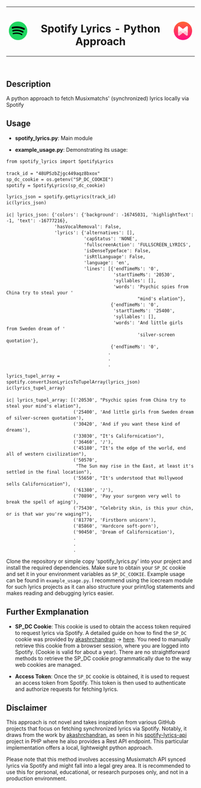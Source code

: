 <table align="center">
<tr>
<td align="center">
    <img src="/for_readme/spotify_icon.png" alt="Spotify icon" width="70"/>
</td>

<td align="center">
    <h1>Spotify Lyrics - Python Approach</h1>
</td>

<td align="center">
    <img src="/for_readme/musixmatch_icon.png" alt="Musixmatch icon" width="70"/>
</td>
</tr>
</table>

<br>

##  Description
A python approach to fetch Musixmatchs' (synchronized) lyrics locally via Spotify

##  Usage
-  **spotify_lyrics.py**: Main module

-  **example_usage.py**: Demonstrating its usage:
```
from spotify_lyrics import SpotifyLyrics

track_id = "48UPSzbZjgc449aqz8bxox"
sp_dc_cookie = os.getenv("SP_DC_COOKIE")
spotify = SpotifyLyrics(sp_dc_cookie)
```

```
lyrics_json = spotify.getLyrics(track_id)
ic(lyrics_json)

ic| lyrics_json: {'colors': {'background': -16745031, 'highlightText': -1, 'text': -16777216},
                  'hasVocalRemoval': False,
                  'lyrics': {'alternatives': [],
                             'capStatus': 'NONE',
                             'fullscreenAction': 'FULLSCREEN_LYRICS',
                             'isDenseTypeface': False,
                             'isRtlLanguage': False,
                             'language': 'en',
                             'lines': [{'endTimeMs': '0',
                                        'startTimeMs': '20530',
                                        'syllables': [],
                                        'words': 'Psychic spies from China try to steal your '
                                                 "mind's elation"},
                                       {'endTimeMs': '0',
                                        'startTimeMs': '25400',
                                        'syllables': [],
                                        'words': 'And little girls from Sweden dream of '     
                                                 'silver-screen quotation'},
                                       {'endTimeMs': '0',
                                      .
                                      .
                                      .
```

```
lyrics_tupel_array = spotify.convertJsonLyricsToTupelArray(lyrics_json)
ic(lyrics_tupel_array)

ic| lyrics_tupel_array: [('20530', "Psychic spies from China try to steal your mind's elation"),
                         ('25400', 'And little girls from Sweden dream of silver-screen quotation'),
                         ('30420', 'And if you want these kind of dreams'),
                         ('33030', "It's Californication"),
                         ('36460', '♪'),
                         ('45180', "It's the edge of the world, end all of western civilization"),
                         ('50570',
                          "The Sun may rise in the East, at least it's settled in the final location"),
                         ('55650', "It's understood that Hollywood sells Californication"),
                         ('61380', '♪'),
                         ('70890', 'Pay your surgeon very well to break the spell of aging'),
                         ('75430', "Celebrity skin, is this your chin, or is that war you're waging?"),
                         ('81770', 'Firstborn unicorn'),
                         ('85860', 'Hardcore soft-porn'),
                         ('90450', 'Dream of Californication'),
                         .
                         .
                         .
```

Clone the repository or simple copy 'spotify_lyrics.py' into your project and install the required dependencies. Make sure to obtain your `SP_DC` cookie and set it in your environment variables as `SP_DC_COOKIE`. Example usage can be found in `example_usage.py`.
I recommend using the icecream module for such lyrics projects as it can also structure your print/log statements and makes reading and debugging lyrics easier.

## Further Exmplanation
-  **SP_DC Cookie**:  This cookie is used to obtain the access token required to request lyrics via Spotify. A detailed guide on how to find the `SP_DC` cookie was provided by [akashrchandran](https://github.com/akashrchandran/akashrchandran) -> [here](https://github.com/akashrchandran/syrics/wiki/Finding-sp_dc).
You need to manually retrieve this cookie from a browser session, where you are logged into Spotify. (Cookie is valid for about a year).
There are no straightforward methods to retrieve the SP_DC cookie programmatically due to the way web cookies are managed.

-  **Access Token**: Once the `SP_DC` cookie is obtained, it is used to request an access token from Spotify. This token is then used to authenticate and authorize requests for fetching lyrics.

  

##  Disclaimer
This approach is not novel and takes inspiration from various GitHub projects that focus on fetching synchronized lyrics via Spotify. Notably, it draws from the work by [akashrchandran](https://github.com/akashrchandran), as seen in his [spotify-lyrics-api](https://github.com/akashrchandran/spotify-lyrics-api) project in PHP where he also provides a Rest API endpoint. This particular implementation offers a local, lightweight python approach.

Please note that this method involves accessing Musixmatch API synced lyrics via Spotify and might fall into a legal grey area. It is recommended to use this for personal, educational, or research purposes only, and not in a production environment.

  


